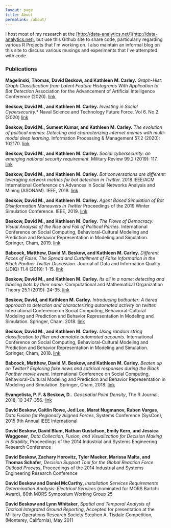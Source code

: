 ```yaml
---
layout: page
title: About
permalink: /about/
---
```


I host most of my research at the [http://data-analytics.net/](http://data-analytics.net), but use this Github site to share code, particularly regarding various R Projects that I'm working on.  I also maintain an informal blog on this site to discuss various musings and experiments that I've attempted with code.

### Publications

**Magelinski, Thomas, David Beskow, and Kathleen M. Carley.** *Graph-Hist: Graph Classification from Latent Feature Histograms With Application to Bot Detection*  Association for the Advancement of Artificial Intelligence Conference (2020). [link](https://arxiv.org/pdf/1910.01180.pdf)

**Beskow, David M., and Kathleen M. Carley.**  *Investing in Social Cybersecurity.** Naval Science and Technology Future Force.  Vol 6. No 2. (2020) [link](https://futureforce.navylive.dodlive.mil/files/2020/03/FF_0320_Vol6No2_FINAL_lr.pdf)

**Beskow, David M., Sumeet Kumar, and Kathleen M. Carley.** *The evolution of political memes: Detecting and characterizing internet memes with multi-modal deep learning.* Information Processing & Management 57.2 (2020): 102170. [link](https://www.sciencedirect.com/science/article/pii/S0306457319307988)

**Beskow, David M., and Kathleen M. Carley.** *Social cybersecurity: an emerging national security requirement.* Military Review 99.2 (2019): 117. [link](https://www.armyupress.army.mil/Portals/7/military-review/Archives/English/MA-2019/Beskow-Carley-Social-Cyber.pdf)

**Beskow, David M., and Kathleen M. Carley.** *Bot conversations are different: leveraging network metrics for bot detection in Twitter.* 2018 IEEE/ACM International Conference on Advances in Social Networks Analysis and Mining (ASONAM). IEEE, 2018. [link](https://ieeexplore.ieee.org/stamp/stamp.jsp?arnumber=8508322)

**Beskow, David M., and Kathleen M. Carley.** *Agent Based Simulation of Bot Disinformation Maneuvers in Twitter* Proceedings of the 2019 Winter Simulation Conference. IEEE, 2019. [link](https://www.informs-sim.org/wsc19papers/235.pdf)

**Beskow, David M., and Kathleen M. Carley.** *The Flows of Democracy: Visual Analysis of the Rise and Fall of Political Parties.* International Conference on Social Computing, Behavioral-Cultural Modeling and Prediction and Behavior Representation in Modeling and Simulation. Springer, Cham, 2019. [link](http://sbp-brims.org/2019/proceedings/papers/working_papers/Beskow.pdf)

**Babcock, Matthew, David M. Beskow, and Kathleen M. Carley.** *Different Faces of False: The Spread and Curtailment of False Information in the Black Panther Twitter Discussion.* Journal of Data and Information Quality (JDIQ) 11.4 (2019): 1-15. [link](https://dl.acm.org/doi/10.1145/3339468)

**Beskow, David M., and Kathleen M. Carley.** *Its all in a name: detecting and labeling bots by their name.* Computational and Mathematical Organization Theory 25.1 (2019): 24-35. [link](https://link.springer.com/article/10.1007/s10588-018-09290-1)

**Beskow, David, and Kathleen M. Carley.** *Introducing bothunter: A tiered approach to detection and characterizing automated activity on twitter.* International Conference on Social Computing, Behavioral-Cultural Modeling and Prediction and Behavior Representation in Modeling and Simulation. Springer, Cham. 2018. [link](http://sbp-brims.org/2018/proceedings/papers/latebreaking_papers/LB_5.pdf)

**Beskow, David M., and Kathleen M. Carley.** *Using random string classification to filter and annotate automated accounts.* International Conference on Social Computing, Behavioral-Cultural Modeling and Prediction and Behavior Representation in Modeling and Simulation. Springer, Cham, 2018. [link](https://link.springer.com/chapter/10.1007/978-3-319-93372-6_40)

**Babcock, Matthew, David M. Beskow, and Kathleen M. Carley.** *Beaten up on Twitter? Exploring fake news and satirical responses during the Black Panther movie event.* International Conference on Social Computing, Behavioral-Cultural Modeling and Prediction and Behavior Representation in Modeling and Simulation. Springer, Cham, 2018. [link](https://link.springer.com/chapter/10.1007/978-3-319-93372-6_12)

**Evangelista, P. F. & Beskow, D..** *Geospatial Point Density*, The R Journal, 2018, 10 347-356. [link](https://journal.r-project.org/archive/2018/RJ-2018-061/index.html)

**David Beskow, Caitlin Rowe, Jed Lee, Marat Nugmanov, Ruben Vargas**, *Data Fusion for Regionally Aligned Forces*, Systems Conference (SysCon), 2015 9th Annual IEEE International

**David Beskow, David Blum, Nathan Gustafson, Emily Kern, and Jessica Waggoner**, *Data Collection, Fusion, and Visualization for Decision Making in Stability*, Proceedings of the 2014 Industrial and Systems Engineering Research Conference

**David Beskow, Zachary Horovitz, Tyler Maeker, Marissa Malta, and Thomas Schafer**, *Decision Support Tool for the Global Reaction Force Outload Process*, Proceedings of the 2014 Industrial and Systems Engineering Research Conference

**David Beskow and Daniel McCarthy**, *Installation Services Requirements Determination Analysis: Electrical Services* (nominated for MORS Bartchi Award), 80th MORS Symposium Working Group 25

**David Beskow and Lynn Whitaker**, *Spatial and Temporal Analysis of Tactical Integrated Ground Reporting*, Accepted for presentation at the Military Operations Research Society Stephen A. Tisdale Competition, (Monterey, California), May 2011
